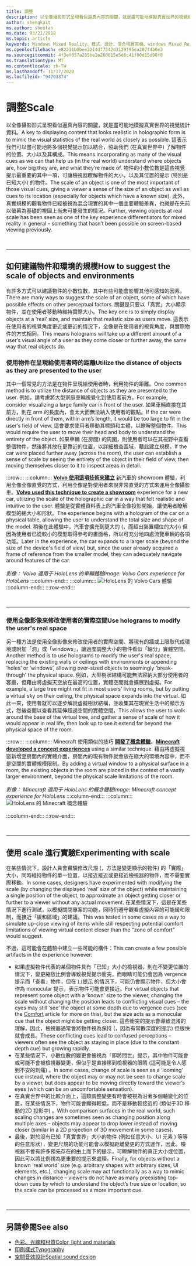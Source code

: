 ```yaml
---
title: 調整
description: 以全像攝影形式呈現看似逼真內容的關鍵，就是盡可能地模擬真實世界的視覺統計資料。
author: shengkait
ms.author: shentan
ms.date: 03/21/2018
ms.topic: article
keywords: Windows Mixed Reality、樣式、設計、混合現實耳機、windows Mixed Reality 耳機、虛擬實境耳機、HoloLens、調整、全像影像
ms.openlocfilehash: e82211b0bee2214df7542d3129f95ea207f4b0e3
ms.sourcegitcommit: 4f3ef057a285be2e260615e5d6c41f00d15d08f8
ms.translationtype: MT
ms.contentlocale: zh-TW
ms.lasthandoff: 11/17/2020
ms.locfileid: "94703374"
---
```

# <a name="scale"></a><span data-ttu-id="495a9-104">調整</span><span class="sxs-lookup"><span data-stu-id="495a9-104">Scale</span></span>

<span data-ttu-id="495a9-105">以全像攝影形式呈現看似逼真內容的關鍵，就是盡可能地模擬真實世界的視覺統計資料。</span><span class="sxs-lookup"><span data-stu-id="495a9-105">A key to displaying content that looks realistic in holographic form is to mimic the visual statistics of the real world as closely as possible.</span></span> <span data-ttu-id="495a9-106">這表示我們可以盡可能地將多個視覺提示加以結合，協助我們 (在真實世界中) 了解物件的位置、大小以及其構成。</span><span class="sxs-lookup"><span data-stu-id="495a9-106">This means incorporating as many of the visual cues as we can that help us (in the real world) understand where objects are, how big they are, and what they’re made of.</span></span> <span data-ttu-id="495a9-107">物件的小數位數是這些視覺提示最重要的其中一項，可讓檢視器瞭解物件的大小，以及其位置的提示 (特別是已知大小) 的物件。</span><span class="sxs-lookup"><span data-stu-id="495a9-107">The scale of an object is one of the most important of those visual cues, giving a viewer a sense of the size of an object as well as cues to its location (especially for objects which have a known size).</span></span> <span data-ttu-id="495a9-108">此外，真實規模的觀看物件已經被視為混合現實的其中一個主要體驗差異，也就是在先前以螢幕為基礎的視圖上尚未可能發生的情況。</span><span class="sxs-lookup"><span data-stu-id="495a9-108">Further, viewing objects at real scale has been seen as one of the key experience differentiators for mixed reality in general – something that hasn’t been possible on screen-based viewing previously.</span></span>

<br>

---

## <a name="how-to-suggest-the-scale-of-objects-and-environments"></a><span data-ttu-id="495a9-109">如何建議物件和環境的規模</span><span class="sxs-lookup"><span data-stu-id="495a9-109">How to suggest the scale of objects and environments</span></span>

<span data-ttu-id="495a9-110">有許多方式可以建議物件的小數位數，其中有些可能會影響其他可感知的因素。</span><span class="sxs-lookup"><span data-stu-id="495a9-110">There are many ways to suggest the scale of an object, some of which have possible effects on other perceptual factors.</span></span> <span data-ttu-id="495a9-111">關鍵是只要以「真實」大小顯示物件，並在使用者移動時維持實際大小。</span><span class="sxs-lookup"><span data-stu-id="495a9-111">The key one is to simply display objects at a ‘real’ size, and maintain that realistic size as users move.</span></span> <span data-ttu-id="495a9-112">這表示在使用者的視覺角度更近或更近的情況下，全像是在使用者的視覺角度，與實際物件的方式相同。</span><span class="sxs-lookup"><span data-stu-id="495a9-112">This means holograms will take up a different amount of a user’s visual angle of a user as they come closer or further away, the same way that real objects do.</span></span>

### <a name="utilize-the-distance-of-objects-as-they-are-presented-to-the-user"></a><span data-ttu-id="495a9-113">使用物件在呈現給使用者時的距離</span><span class="sxs-lookup"><span data-stu-id="495a9-113">Utilize the distance of objects as they are presented to the user</span></span>

<span data-ttu-id="495a9-114">其中一個常見的方法是在物件呈現給使用者時，利用物件的距離。</span><span class="sxs-lookup"><span data-stu-id="495a9-114">One common method is to utilize the distance of objects as they are presented to the user.</span></span> <span data-ttu-id="495a9-115">例如，請考慮將大型家庭車輛視覺化到使用者前方。</span><span class="sxs-lookup"><span data-stu-id="495a9-115">For example, consider visualizing a large family car in front of the user.</span></span> <span data-ttu-id="495a9-116">如果車輛直接在其前方，則在 arm 的長度內，會太大而無法納入使用者的觀點。</span><span class="sxs-lookup"><span data-stu-id="495a9-116">If the car were directly in front of them, within arm’s length, it would be too large to fit in the user’s field of view.</span></span> <span data-ttu-id="495a9-117">這會要求使用者移動其標頭和主體，以瞭解整個物件。</span><span class="sxs-lookup"><span data-stu-id="495a9-117">This would require the user to move their head and body to understand the entirety of the object.</span></span> <span data-ttu-id="495a9-118">如果車輛 (在房間) 的周圍，則使用者可以在其視野中查看整個物件，然後將其放在更靠近的位置，以詳細檢查區域，藉此建立規模。</span><span class="sxs-lookup"><span data-stu-id="495a9-118">If the car were placed further away (across the room), the user can establish a sense of scale by seeing the entirety of the object in their field of view, then moving themselves closer to it to inspect areas in detail.</span></span>

:::row:::
    :::column:::
        <span data-ttu-id="495a9-119">**[Volvo 使用這項技術來建立](https://www.youtube.com/watch?v=DilzwF90vec)** 新汽車的 showroom 體驗，利用全像全像直覺的方式，利用全像是對使用者來說非常直覺的方式來運用全像攝影車。</span><span class="sxs-lookup"><span data-stu-id="495a9-119">**[Volvo used this technique to create a showroom](https://www.youtube.com/watch?v=DilzwF90vec)** experience for a new car, utilizing the scale of the holographic car in a way that felt realistic and intuitive to the user.</span></span> <span data-ttu-id="495a9-120">體驗是從實體資料表上的汽車全像投影開始，讓使用者瞭解模型的總大小和形狀。</span><span class="sxs-lookup"><span data-stu-id="495a9-120">The experience begins with a hologram of the car on a physical table, allowing the user to understand the total size and shape of the model.</span></span> <span data-ttu-id="495a9-121">稍後在此體驗中，汽車會擴充到更大的 (，而超出裝置欄位的大小) 但因為使用者已從較小的模型取得參考的畫面格，所以可充分地四處流覽車輛的各項功能。</span><span class="sxs-lookup"><span data-stu-id="495a9-121">Later in the experience, the car expands to a larger scale (beyond the size of the device's field of view) but, since the user already acquired a frame of reference from the smaller model, they can adequately navigate around features of the car.</span></span><br>
        <br>
        <span data-ttu-id="495a9-122">*影像： Volvo 適用于 HoloLens 的車輛體驗*</span><span class="sxs-lookup"><span data-stu-id="495a9-122">*Image: Volvo Cars experience for HoloLens*</span></span>
    :::column-end:::
        :::column:::
       ![HoloLens 的 Volvo Cars 體驗](images/volvo-cars-microsoft-hololens-experience01-640px.jpg)<br>
    :::column-end:::
:::row-end:::


<br>

---

### <a name="use-holograms-to-modify-the-users-real-space"></a><span data-ttu-id="495a9-124">使用全像影像來修改使用者的實際空間</span><span class="sxs-lookup"><span data-stu-id="495a9-124">Use holograms to modify the user's real space</span></span>

<span data-ttu-id="495a9-125">另一種方法是使用全像影像來修改使用者的實際空間、將現有的牆或上限取代成環境或附加「洞」或「windows」，讓過度調整大小的物件看似「細分」實體空間。</span><span class="sxs-lookup"><span data-stu-id="495a9-125">Another method is to use holograms to modify the user's real space, replacing the existing walls or ceilings with environments or appending ‘holes’ or ‘windows’, allowing over-sized objects to seemingly 'break-through' the physical space.</span></span> <span data-ttu-id="495a9-126">例如，大型樹狀結構可能無法容納大部分使用者的客廳，但藉由將虛擬天空放在最高的位置，實體空間就會擴展到虛擬。</span><span class="sxs-lookup"><span data-stu-id="495a9-126">For example, a large tree might not fit in most users’ living rooms, but by putting a virtual sky on their ceiling, the physical space expands into the virtual.</span></span> <span data-ttu-id="495a9-127">如此一來，使用者就可以逐步解說虛擬樹狀結構，並收集其在現實生活中的顯示方式，然後查閱以查看其延伸超過空間的實體空間。</span><span class="sxs-lookup"><span data-stu-id="495a9-127">This allows the user to walk around the base of the virtual tree, and gather a sense of scale of how it would appear in real life, then look up to see it extend far beyond the physical space of the room.</span></span>

:::row:::
    :::column:::
        <span data-ttu-id="495a9-128">Minecraft 使用類似的技巧 **[開發了概念體驗](https://minecraft.net/)**。</span><span class="sxs-lookup"><span data-stu-id="495a9-128">**[Minecraft developed a concept experiences](https://minecraft.net/)** using a similar technique.</span></span> <span data-ttu-id="495a9-129">藉由將虛擬視窗新增至房間內的實體介面，房間內的現有物件就會放在極大的環境內容中，而不是空間的實體規模限制。</span><span class="sxs-lookup"><span data-stu-id="495a9-129">By adding a virtual window to a physical surface in a room, the existing objects in the room are placed in the context of a vastly larger environment, beyond the physical scale limitations of the room.</span></span><br>
        <br>
        <span data-ttu-id="495a9-130">*影像： Minecraft 適用于 HoloLens 的概念體驗*</span><span class="sxs-lookup"><span data-stu-id="495a9-130">*Image: Minecraft concept experience for HoloLens*</span></span>
    :::column-end:::
        :::column:::
       ![HoloLens 的 Minecraft 概念體驗](images/800px-minecraftwindow-640px.jpg)<br><br>
    :::column-end:::
:::row-end:::


<br>

---


## <a name="experimenting-with-scale"></a><span data-ttu-id="495a9-132">使用 scale 進行實驗</span><span class="sxs-lookup"><span data-stu-id="495a9-132">Experimenting with scale</span></span>

<span data-ttu-id="495a9-133">在某些情況下，設計人員會實驗修改尺規 (，方法是變更顯示的物件) 的「實際」大小，同時維持物件的單一位置，以接近接近或更接近檢視器的物件，而不需要實際移動。</span><span class="sxs-lookup"><span data-stu-id="495a9-133">In some cases, designers have experimented with modifying the scale (by changing the displayed ‘real’ size of the object) while maintaining a single position of the object, to approximate an object getting closer or further to a viewer without any actual movement.</span></span> <span data-ttu-id="495a9-134">在某些情況下，這是在某些情況下進行測試，以模擬關閉專案的功能，同時仍遵守觀看虛擬內容的可能緩和限制，而接近「緩和區域」的建議。</span><span class="sxs-lookup"><span data-stu-id="495a9-134">This was tested in some cases as a way to simulate up-close viewing of items while still respecting potential comfort limitations of viewing virtual content closer than the “zone of comfort” would suggest.</span></span>

<span data-ttu-id="495a9-135">不過，這可能會在體驗中建立一些可能的構件：</span><span class="sxs-lookup"><span data-stu-id="495a9-135">This can create a few possible artifacts in the experience however:</span></span>
* <span data-ttu-id="495a9-136">如果虛擬物件代表的某個物件具有「已知」大小的檢視器，則在不變更位置的情況下，變更縮放比例會導致視覺提示衝突，而眼睛可能仍會因為 vergence 提示而「查看」物件，但在 [)  (提示](comfort.md) 的情況下，可能仍會顯示物件，但大小會作為 monocular 提示，表示物件可能會更接近。</span><span class="sxs-lookup"><span data-stu-id="495a9-136">For virtual objects that represent some object with a ‘known’ size to the viewer, changing the scale without changing the position leads to conflicting visual cues – the eyes may still ‘see’ the object at some depth due to vergence cues (see the [Comfort](comfort.md) article for more on this), but the size acts as a monocular cue that the object might be getting closer.</span></span> <span data-ttu-id="495a9-137">這些衝突的提示會導致混淆的理解，因此，檢視器通常會將物件視為保持 (，因為有常數深度的提示) 但很快就會成長。</span><span class="sxs-lookup"><span data-stu-id="495a9-137">These conflicting cues lead to confused perceptions – viewers often see the object as staying in place (due to the constant depth cue) but growing rapidly.</span></span>
* <span data-ttu-id="495a9-138">在某些情況下，小數位數的變更會被視為「即將問世」提示，其中物件可能會或可能不會被檢視器變更，但似乎是直接移到檢視器的眼睛 (這可能是令人感到不安的刺痛) 。</span><span class="sxs-lookup"><span data-stu-id="495a9-138">In some cases, change of scale is seen as a ‘looming’ cue instead, where the object may or may not be seen to change scale by a viewer, but does appear to be moving directly toward the viewer’s eyes (which can be an uncomfortable sensation).</span></span>
* <span data-ttu-id="495a9-139">在真實世界中的比較介面上，這類調整變更有時會被視為沿著多個軸變化的位置，在某些情況下，物件可能會顯得較低，而不是移動較接近的 (類似于3D 移動的2D 投影中) 。</span><span class="sxs-lookup"><span data-stu-id="495a9-139">With comparison surfaces in the real world, such scaling changes are sometimes seen as changing position along multiple axes – objects may appear to drop lower instead of moving closer (similar in a 2D projection of 3D movement in some cases).</span></span>
* <span data-ttu-id="495a9-140">最後，對於沒有已知「真實世界」大小的物件 (例如任意大小、UI 元素 ) 等等的任意形狀），變更尺規的功能可能會以模擬距離變更的方式運作，因此，檢視器不會有許多預先存在的由上而下的提示，可瞭解物件的真正大小或位置，因此可以將比例視為更重要的提示來處理。</span><span class="sxs-lookup"><span data-stu-id="495a9-140">Finally, for objects without a known ‘real world’ size (e.g. arbitrary shapes with arbitrary sizes, UI elements, etc.), changing scale may act functionally as a way to mimic changes in distance – viewers do not have as many preexisting top-down cues by which to understand the object’s true size or location, so the scale can be processed as a more important cue.</span></span>

<br>

---

## <a name="see-also"></a><span data-ttu-id="495a9-141">另請參閱</span><span class="sxs-lookup"><span data-stu-id="495a9-141">See also</span></span>
* [<span data-ttu-id="495a9-142">色彩、光線和材質</span><span class="sxs-lookup"><span data-stu-id="495a9-142">Color, light and materials</span></span>](../color,-light-and-materials.md)
* [<span data-ttu-id="495a9-143">印刷樣式</span><span class="sxs-lookup"><span data-stu-id="495a9-143">Typography</span></span>](typography.md)
* [<span data-ttu-id="495a9-144">空間音效設計</span><span class="sxs-lookup"><span data-stu-id="495a9-144">Spatial sound design</span></span>](spatial-sound-design.md)

